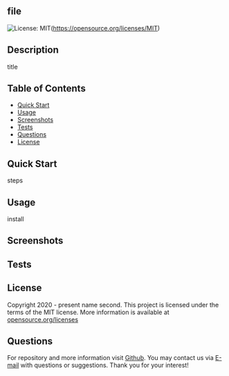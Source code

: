 ## file
![License: MIT](https://img.shields.io/badge/License-MIT-yellow.svg)(https://opensource.org/licenses/MIT)

## Description
title

## Table of Contents    
* [Quick Start](#quick-start)
* [Usage](#usage)
* [Screenshots](#screenshots)
* [Tests](#tests)
* [Questions](#questions)  
* [License](#license)

## Quick Start
steps

## Usage 
install

## Screenshots

## Tests

## License

Copyright 2020 - present name second.
This project is licensed under the terms of the MIT license. 
More information is available at [opensource.org/licenses](https://opensource.org/licenses/MIT)

## Questions
For repository and more information visit [Github](http://www.github.com/github). You may contact us via [E-mail](mailto:email) with questions or suggestions. Thank you for your interest!